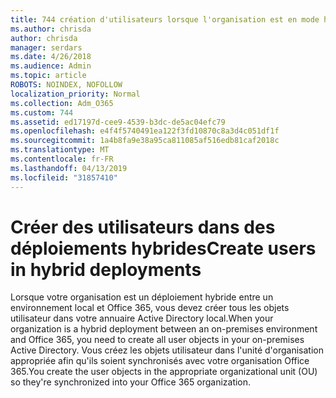 ```yaml
---
title: 744 création d'utilisateurs lorsque l'organisation est en mode hybride
ms.author: chrisda
author: chrisda
manager: serdars
ms.date: 4/26/2018
ms.audience: Admin
ms.topic: article
ROBOTS: NOINDEX, NOFOLLOW
localization_priority: Normal
ms.collection: Adm_O365
ms.custom: 744
ms.assetid: ed17197d-cee9-4539-b3dc-de5ac04efc79
ms.openlocfilehash: e4f4f5740491ea122f3fd10870c8a3d4c051df1f
ms.sourcegitcommit: 1a4b8fa9e38a95ca811085af516edb81caf2018c
ms.translationtype: MT
ms.contentlocale: fr-FR
ms.lasthandoff: 04/13/2019
ms.locfileid: "31857410"
---
```

# <a name="create-users-in-hybrid-deployments"></a><span data-ttu-id="d0f53-102">Créer des utilisateurs dans des déploiements hybrides</span><span class="sxs-lookup"><span data-stu-id="d0f53-102">Create users in hybrid deployments</span></span>

<span data-ttu-id="d0f53-103">Lorsque votre organisation est un déploiement hybride entre un environnement local et Office 365, vous devez créer tous les objets utilisateur dans votre annuaire Active Directory local.</span><span class="sxs-lookup"><span data-stu-id="d0f53-103">When your organization is a hybrid deployment between an on-premises environment and Office 365, you need to create all user objects in your on-premises Active Directory.</span></span> <span data-ttu-id="d0f53-104">Vous créez les objets utilisateur dans l'unité d'organisation appropriée afin qu'ils soient synchronisés avec votre organisation Office 365.</span><span class="sxs-lookup"><span data-stu-id="d0f53-104">You create the user objects in the appropriate organizational unit (OU) so they're synchronized into your Office 365 organization.</span></span>
